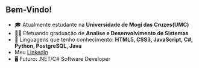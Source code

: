 ## Bem-Vindo!

- 🎓 Atualmente estudante na **Universidade de Mogi das Cruzes(UMC)**
- 👨‍🎓 Efetuando graduação de **Analise e Desenvolvimento de Sistemas**
- 📕 Linguagens que tenho conhecimento: **HTML5, CSS3, JavaScript, C#, Python, PostgreSQL, Java**
- Meu <a href="https://www.linkedin.com/in/lucas-santos-191577202/">LinkedIn</a>
- 🖥️ Futuro: .NET/C# Software Developer
